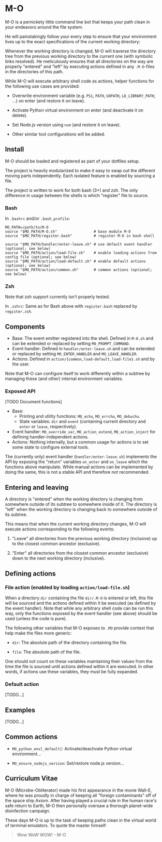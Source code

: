 # M-O

M-O is a pernickety little command line bot that keeps your path clean in your
endeavors around the file system.

He will painstakingly follow your every step to ensure that your environment
lives up to the exact specifications of the current working directory:

Whenever the working directory is changed, M-O will traverse the directory tree
from the previous working directory to the current one (with symbolic links resolved).
He meticulously ensures that all directories on the way are properly
"entered" and "left" by executing actions defined in any `.M-O`-files
in the directories of this path.

While M-O will execute arbitrary shell code as actions,
helper functions for the following use cases are provided:

* Overwrite environment variable (e.g. `PS1`, `PATH`, `GOPATH`, `LD_LIBRARY_PATH`, ...) on enter
  (and restore it on leave).

* Activate Python virtual environment on enter (and deactivate it on delete).

* Set Node.js version using `nvm` (and restore it on leave).

* Other similar tool configurations will be added.

## Install

M-O should be loaded and registered as part of your dotfiles setup.

The project is heavily modularized to make it easy to swap out the different moving parts independently.
Each isolated feature is enabled by sourcing a file.

The project is written to work for both bash (3+) and zsh.
The only difference in usage between the shells is which "register" file to source.

### Bash

In `.bashrc` and/or `.bash_profile`:

	MO_PATH=/path/to/M-O
	source "$MO_PATH/M-O.sh"                 # base module M-O
	source "$MO_PATH/register.bash"          # register M-O in bash shell
	
	source "$MO_PATH/handler/enter-leave.sh" # use default event handler (optional; see below)
	source "$MO_PATH/action/load-file.sh"    # enable loading actions from config file (optional; see below)
	source "$MO_PATH/action/load-default.sh" # enable default actions (optional; see below)
	source "$MO_PATH/action/common.sh"       # common actions (optional; see below)

### Zsh

Note that zsh support currently isn't properly tested.

In `.zshrc`: Same as for Bash above with `register.bash` replaced by `register.zsh`.

## Components

* Base: The event emitter registered into the shell. Defined in `M-O.sh` and can be extended or replaced by setting `MO_PROMPT_COMMAND`.
* Event handler: Defined in `handler/enter-leave.sh` and can be extended or replaced by setting `MO_ENTER_HANDLER` and `MO_LEAVE_HANDLER`.
* Actions: Defined in `action/{common,load-default,load-file}.sh` and by the user.

Note that M-O can configure itself to work differently within a subtree by managing these (and other) internal environment variables.

### Exposed API

[TODO Document functions]

* Base:
  - Printing and utility functions: `MO_echo`, `MO_errcho`, `MO_debucho`.
  - State variables: `dir` and `event` (containing current directory and `enter` or `leave`, respectively).
* Event handler: `MO_override_var`, `MO_action_extend`, `MO_action_inject` for defining handler-independent actions.
* Actions: Nothing internally, but a common usage for actions is to set some state to configure external tools.

The (currently only) event handler (`handler/enter-leave.sh`) implements the API by exposing the "return" variables
`on_enter` and `on_leave` which the functions above manipulate.
While manual actions can be implemented by doing the same, this is not a stable API and therefore not recommended.

## Entering and leaving

A directory is "entered" when the working directory is changing
from somewhere outside of its subtree to somewhere inside of it.
The directory is "left" when the working directory is changing back
to somewhere outside of its subtree.

This means that when the current working directory changes,
M-O will execute actions corresponding to the following events:

1. "Leave" all directories from the previous working directory (inclusive)
   up to the closest common ancestor (exclusive).
  
2. "Enter" all directories from the closest common ancestor (exclusive)
   down to the next working directory (inclusive).

## Defining actions

### File action (enabled by loading `action/load-file.sh`)

When a directory `dir` containing the file `dir/.M-O` is entered or left,
this file will be sourced and the actions defined within it be executed (as defined by the event handler).
Note that while any arbitrary shell code can be run this way,
only the functions exposed by the event handler (see above) should be used (unless the code is pure).

The following other variables that M-O exposes to `.MO`
provide context that help make the files more generic:

* `dir`: The absolute path of the directory containing the file.

* `file`: The absolute path of the file.

One should *not* count on these variables maintaining their values from the
time the file is sourced until actions defined within it are executed.
In other words, if actions use these variables, they must be fully expanded.

### Default action

[TODO...]

## Examples

[TODO...]

## Common actions

* `MO_python_env[_default]`: Activate/deactivate Python virtual environment...

* `MO_ensure_nodejs_version`: Set/restore node.js version...

## Curriculum Vitae

M-O (Microbe-Obliterator) made his first appearance in the movie Wall-E,
where he was proudly in charge of keeping all "foreign contaminants" off of
the space ship Axiom.
After having played a crucial rule in the human race's safe return to Earth,
M-O then personally oversaw a thorough planet-wide disinfection campaign.

These days M-O is up to the task of keeping paths clean in
the virtual world of terminal emulators.
To quote the master himself:

> Wow WoW WOW! - M-O
